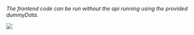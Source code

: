 *The frontend code can be run without the api running using the provided dummyData.*


![](https://github.com/Farhad33/vfix-v5.0/assets/7544733/49563e11-2e5f-4ef8-826c-06983fb4ceac)
